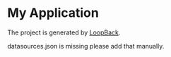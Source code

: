 # My Application

The project is generated by [LoopBack](http://loopback.io).

datasources.json is missing please add that manually.